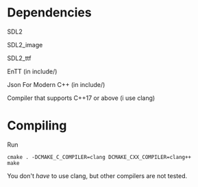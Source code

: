 # Dependencies

SDL2

SDL2_image

SDL2_ttf

EnTT (in include/)

Json For Modern C++ (in include/)

Compiler that supports C++17 or above (i use clang)


# Compiling

Run

~~~
cmake . -DCMAKE_C_COMPILER=clang DCMAKE_CXX_COMPILER=clang++
make
~~~

You don't *have* to use clang, but other compilers are not tested.
